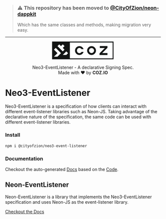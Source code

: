 > ### ⚠️ This repository has been moved to [@CityOfZion/neon-dappkit](https://github.com/CityOfZion/neon-dappkit)
> Which has the same classes and methods, making migration very easy.

---

<p align="center">
  <img
    src=".github/resources/images/coz.png"
    width="200px;">
</p>

<p align="center">
  Neo3-EventListener - A declarative Signing Spec.
  <br/> Made with ❤ by <b>COZ.IO</b>
</p>

# Neo3-EventListener
Neo3-EventListener is a specification of how clients can interact with different event-listener libraries such as Neon-JS.
Taking advantage of the declarative nature of the specification, the same code can be used with different event-listener libraries.

### Install
```bash
npm i @cityofzion/neo3-event-listener
```

### Documentation
Checkout the auto-generated [Docs](https://htmlpreview.github.io/?https://raw.githubusercontent.com/CityOfZion/neo3-event-listener/master/packages/neo3-event-listener/docs/modules.html)
based on the [Code](packages/neo3-event-listener/src/index.ts).

## Neon-EventListener
Neon-EventListener is a library that implements the Neo3-EventListener specification and uses Neon-JS as the event-listener library. 

[Checkout the Docs](packages/neon-event-listener/README.md)
